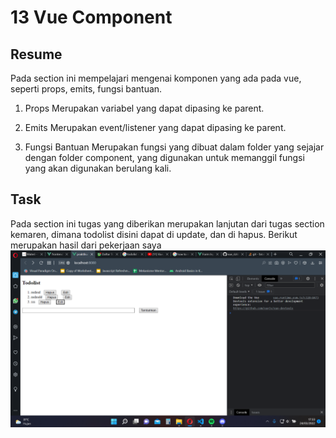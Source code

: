 # 13 Vue Component

## Resume

Pada section ini mempelajari mengenai komponen yang ada pada vue, seperti props, emits, fungsi bantuan.

1. Props
   Merupakan variabel yang dapat dipasing ke parent.

2. Emits
   Merupakan event/listener yang dapat dipasing ke parent.

3. Fungsi Bantuan
   Merupakan fungsi yang dibuat dalam folder yang sejajar dengan folder component, yang digunakan untuk memanggil fungsi yang akan digunakan berulang kali.

## Task

Pada section ini tugas yang diberikan merupakan lanjutan dari tugas section kemaren, dimana todolist disini dapat di update, dan di hapus. Berikut merupakan hasil dari pekerjaan saya
![TodoList](screenshots/ss.png)
